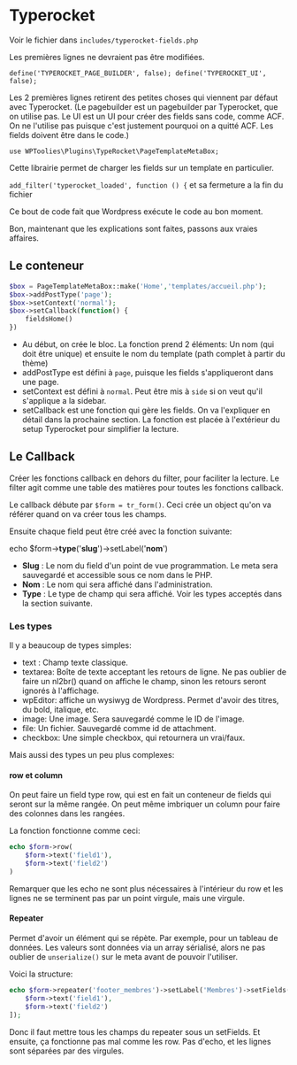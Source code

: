 # Typerocket #

Voir le fichier dans `includes/typerocket-fields.php`

Les premières lignes ne devraient pas être modifiées.

`define('TYPEROCKET_PAGE_BUILDER', false);
define('TYPEROCKET_UI', false);`

Les 2 premières lignes retirent des petites choses qui viennent par défaut avec Typerocket. (Le pagebuilder est un pagebuilder par Typerocket, que on utilise pas. Le UI est un UI pour créer des fields sans code, comme ACF. On ne l'utilise pas puisque c'est justement pourquoi on a quitté ACF. Les fields doivent être dans le code.)

`use WPToolies\Plugins\TypeRocket\PageTemplateMetaBox;`

Cette librairie permet de charger les fields sur un template en particulier.

`add_filter('typerocket_loaded', function () {` et sa fermeture a la fin du fichier

Ce bout de code fait que Wordpress exécute le code au bon moment.

Bon, maintenant que les explications sont faites, passons aux vraies affaires.

## Le conteneur ##

```php
$box = PageTemplateMetaBox::make('Home','templates/accueil.php');
$box->addPostType('page');
$box->setContext('normal');
$box->setCallback(function() {
    fieldsHome()
})
```

- Au début, on crée le bloc. La fonction prend 2 éléments: Un nom (qui doit être unique) et ensuite le nom du template (path complet à partir du thème)
- addPostType est défini à `page`, puisque les fields s'appliqueront dans une page.
- setContext est défini à `normal`. Peut être mis à `side` si on veut qu'il s'applique a la sidebar.
- setCallback est une fonction qui gère les fields. On va l'expliquer en détail dans la prochaine section. La fonction est placée à l'extérieur du setup Typerocket pour simplifier la lecture.

## Le Callback ##

Créer les fonctions callback en dehors du filter, pour faciliter la lecture. Le filter agit comme une table des matières pour toutes les fonctions callback.

Le callback débute par `$form = tr_form()`. Ceci crée un object qu'on va référer quand on va créer tous les champs.

Ensuite chaque field peut être créé avec la fonction suivante:

echo $form->**type**('**slug**')->setLabel('**nom**')

- **Slug** : Le nom du field d'un point de vue programmation. Le meta sera sauvegardé et accessible sous ce nom dans le PHP.
- **Nom** : Le nom qui sera affiché dans l'administration.
- **Type** : Le type de champ qui sera affiché. Voir les types acceptés dans la section suivante.

### Les types ###
Il y a beaucoup de types simples:
 - text : Champ texte classique.
 - textarea: Boîte de texte acceptant les retours de ligne. Ne pas oublier de faire un nl2br() quand on affiche le champ, sinon les retours seront ignorés à l'affichage.
 - wpEditor: affiche un wysiwyg de Wordpress. Permet d'avoir des titres, du bold, italique, etc.
 - image: Une image. Sera sauvegardé comme le ID de l'image.
 - file: Un fichier. Sauvegardé comme id de attachment.
 - checkbox: Une simple checkbox, qui retournera un vrai/faux.

Mais aussi des types un peu plus complexes:

#### row et column ####

On peut faire un field type row, qui est en fait un conteneur de fields qui seront sur la même rangée. On peut même imbriquer un column pour faire des colonnes dans les rangées.

La fonction fonctionne comme ceci:

```php
echo $form->row(
    $form->text('field1'),
    $form->text('field2')
)
```

Remarquer que les echo ne sont plus nécessaires à l'intérieur du row et les lignes ne se terminent pas par un point virgule, mais une virgule.

#### Repeater ####
Permet d'avoir un élément qui se répète. Par exemple, pour un tableau de données. Les valeurs sont données via un array sérialisé, alors ne pas oublier de `unserialize()` sur le meta avant de pouvoir l'utiliser.

Voici la structure:
```php
echo $form->repeater('footer_membres')->setLabel('Membres')->setFields([
    $form->text('field1'),
    $form->text('field2')
]);
```

Donc il faut mettre tous les champs du repeater sous un setFields. Et ensuite, ça fonctionne pas mal comme les row. Pas d'echo, et les lignes sont séparées par des virgules.
